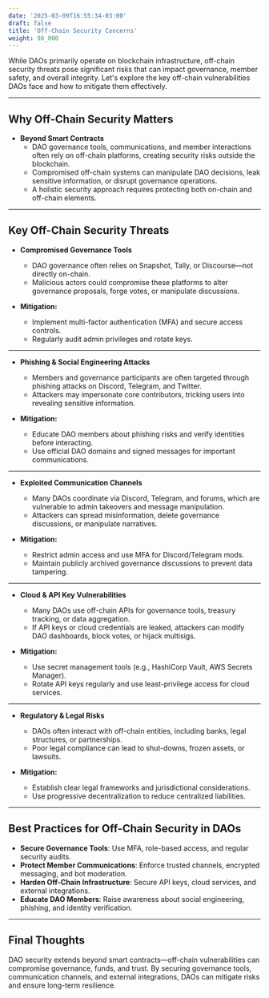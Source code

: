 ```yaml
---
date: '2025-03-09T16:55:34-03:00'
draft: false
title: 'Off-Chain Security Concerns'
weight: 98_000
---
```


While DAOs primarily operate on blockchain infrastructure, off-chain security threats pose significant risks that can impact governance, member safety, and overall integrity. Let's explore the key off-chain vulnerabilities DAOs face and how to mitigate them effectively.  

---

## **Why Off-Chain Security Matters**  

- **Beyond Smart Contracts**  
  - DAO governance tools, communications, and member interactions often rely on off-chain platforms, creating security risks outside the blockchain.  
  - Compromised off-chain systems can manipulate DAO decisions, leak sensitive information, or disrupt governance operations.  
  - A holistic security approach requires protecting both on-chain and off-chain elements.  

---

## **Key Off-Chain Security Threats**  

- **Compromised Governance Tools**  
  - DAO governance often relies on Snapshot, Tally, or Discourse—not directly on-chain.  
  - Malicious actors could compromise these platforms to alter governance proposals, forge votes, or manipulate discussions.  

- **Mitigation:**  
  - Implement multi-factor authentication (MFA) and secure access controls.  
  - Regularly audit admin privileges and rotate keys.  

---

- **Phishing & Social Engineering Attacks**  
  - Members and governance participants are often targeted through phishing attacks on Discord, Telegram, and Twitter.  
  - Attackers may impersonate core contributors, tricking users into revealing sensitive information.  

- **Mitigation:**  
  - Educate DAO members about phishing risks and verify identities before interacting.  
  - Use official DAO domains and signed messages for important communications.  

---

- **Exploited Communication Channels**  
  - Many DAOs coordinate via Discord, Telegram, and forums, which are vulnerable to admin takeovers and message manipulation.  
  - Attackers can spread misinformation, delete governance discussions, or manipulate narratives.  

- **Mitigation:**  
  - Restrict admin access and use MFA for Discord/Telegram mods.  
  - Maintain publicly archived governance discussions to prevent data tampering.  

---

- **Cloud & API Key Vulnerabilities**  
  - Many DAOs use off-chain APIs for governance tools, treasury tracking, or data aggregation.  
  - If API keys or cloud credentials are leaked, attackers can modify DAO dashboards, block votes, or hijack multisigs.  

- **Mitigation:**  
  - Use secret management tools (e.g., HashiCorp Vault, AWS Secrets Manager).  
  - Rotate API keys regularly and use least-privilege access for cloud services.  

---

- **Regulatory & Legal Risks**  
  - DAOs often interact with off-chain entities, including banks, legal structures, or partnerships.  
  - Poor legal compliance can lead to shut-downs, frozen assets, or lawsuits.  

- **Mitigation:**  
  - Establish clear legal frameworks and jurisdictional considerations.  
  - Use progressive decentralization to reduce centralized liabilities.  

---

## **Best Practices for Off-Chain Security in DAOs**  

- **Secure Governance Tools**: Use MFA, role-based access, and regular security audits.  
- **Protect Member Communications**: Enforce trusted channels, encrypted messaging, and bot moderation.  
- **Harden Off-Chain Infrastructure**: Secure API keys, cloud services, and external integrations.  
- **Educate DAO Members**: Raise awareness about social engineering, phishing, and identity verification.  

---

## **Final Thoughts**  

DAO security extends beyond smart contracts—off-chain vulnerabilities can compromise governance, funds, and trust. By securing governance tools, communication channels, and external integrations, DAOs can mitigate risks and ensure long-term resilience.  

